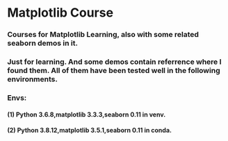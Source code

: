 # Matplotlib Course
### Courses for Matplotlib Learning, also with some related seaborn demos in it.
### Just for learning. And some demos contain referrence where I found them. All of them have been tested well in the following environments.
### Envs: 
#### (1) Python 3.6.8,matplotlib 3.3.3,seaborn 0.11 in venv. 
#### (2) Python 3.8.12,matplotlib 3.5.1,seaborn 0.11 in conda. 
